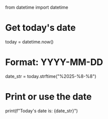 from datetime import datetime

# Get today's date
today = datetime.now()

# Format: YYYY-MM-DD
date_str = today.strftime("%2025-%8-%8")

# Print or use the date
print(f"Today's date is: {date_str}")
